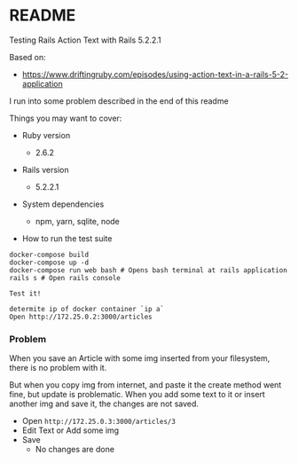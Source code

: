 # README

Testing Rails Action Text with Rails 5.2.2.1

Based on:
- https://www.driftingruby.com/episodes/using-action-text-in-a-rails-5-2-application

I run into some problem described in the end of this readme 

Things you may want to cover:

* Ruby version
  - 2.6.2
* Rails version
  - 5.2.2.1

* System dependencies
  - npm, yarn, sqlite, node

* How to run the test suite
```
docker-compose build
docker-compose up -d
docker-compose run web bash # Opens bash terminal at rails application
rails s # Open rails console

Test it!

determite ip of docker container `ip a`
Open http://172.25.0.2:3000/articles

```
### Problem
When you save an Article with some img inserted from your filesystem, there is no problem with it.

But when you copy img from internet, and paste it the create method went fine, but update is problematic. 
When you add some text to it or insert another img and save it, the changes are not saved.

- Open `http://172.25.0.3:3000/articles/3`
- Edit Text or Add some img
- Save 
  - No changes are done
